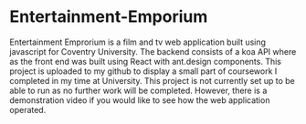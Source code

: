 # Entertainment-Emporium
Entertainment Emprorium is a film and tv web application built using javascript for Coventry University. The backend consists of a koa API where as the front end was built using React with ant.design components. This project is uploaded to my github to display a small part of coursework I completed in my time at University. This project is not currently set up to be able to run as no further work will be completed. However, there is a demonstration video if you would like to see how the web application operated. 
